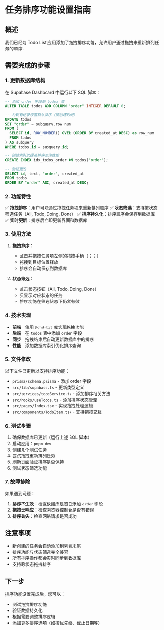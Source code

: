 # 任务排序功能设置指南

## 概述

我们已经为 Todo List 应用添加了拖拽排序功能，允许用户通过拖拽来重新排列任务的顺序。

## 需要完成的步骤

### 1. 更新数据库结构

在 Supabase Dashboard 中运行以下 SQL 脚本：

```sql
-- 添加 order 字段到 todos 表
ALTER TABLE todos ADD COLUMN "order" INTEGER DEFAULT 0;

-- 为现有记录设置默认排序（按创建时间）
UPDATE todos 
SET "order" = subquery.row_num
FROM (
  SELECT id, ROW_NUMBER() OVER (ORDER BY created_at DESC) as row_num
  FROM todos
) AS subquery
WHERE todos.id = subquery.id;

-- 创建索引以提高排序查询性能
CREATE INDEX idx_todos_order ON todos("order");

-- 验证更改
SELECT id, text, "order", created_at 
FROM todos 
ORDER BY "order" ASC, created_at DESC;
```

### 2. 功能特性

✅ **拖拽排序**：用户可以通过拖拽任务项来重新排列顺序
✅ **状态筛选**：支持按状态筛选任务（All, Todo, Doing, Done）
✅ **排序持久化**：排序顺序会保存到数据库
✅ **实时更新**：排序后立即更新界面和数据库

### 3. 使用方法

1. **拖拽排序**：
   - 点击并拖拽任务项左侧的拖拽手柄（⋮⋮）
   - 拖拽到目标位置释放
   - 排序会自动保存到数据库

2. **状态筛选**：
   - 点击状态按钮（All, Todo, Doing, Done）
   - 只显示对应状态的任务
   - 排序功能在筛选状态下仍然有效

### 4. 技术实现

- **前端**：使用 `@dnd-kit` 库实现拖拽功能
- **后端**：在 `todos` 表中添加 `order` 字段
- **同步**：拖拽结束后自动更新数据库中的排序
- **性能**：添加数据库索引优化排序查询

### 5. 文件修改

以下文件已更新以支持排序功能：

- `prisma/schema.prisma` - 添加 order 字段
- `src/lib/supabase.ts` - 更新类型定义
- `src/services/todoService.ts` - 添加排序相关方法
- `src/hooks/useTodos.ts` - 添加排序状态管理
- `src/pages/Index.tsx` - 实现拖拽处理逻辑
- `src/components/TodoItem.tsx` - 支持拖拽交互

### 6. 测试步骤

1. 确保数据库已更新（运行上述 SQL 脚本）
2. 启动应用：`pnpm dev`
3. 创建几个测试任务
4. 尝试拖拽重新排列任务
5. 刷新页面验证排序是否保持
6. 测试状态筛选功能

### 7. 故障排除

如果遇到问题：

1. **排序不生效**：检查数据库是否已添加 `order` 字段
2. **拖拽无响应**：检查浏览器控制台是否有错误
3. **排序丢失**：检查网络请求是否成功

## 注意事项

- 新创建的任务会自动添加到列表末尾
- 排序功能与状态筛选完全兼容
- 所有排序操作都会实时同步到数据库
- 支持跨状态拖拽排序

## 下一步

排序功能设置完成后，您可以：
- 测试拖拽排序功能
- 验证数据持久化
- 根据需要调整排序逻辑
- 添加更多排序选项（如按优先级、截止日期等）

